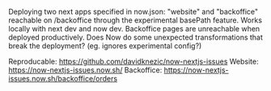Deploying two next apps specified in now.json: "website" and "backoffice" reachable on /backoffice through the experimental basePath feature. Works locally with next dev and now dev. Backoffice pages are unreachable when deployed productively. Does Now do some unexpected transformations that break the deployment? (eg. ignores experimental config?)

Reproducable: https://github.com/davidknezic/now-nextjs-issues
Website: https://now-nextjs-issues.now.sh/
Backoffice: https://now-nextjs-issues.now.sh/backoffice/orders
